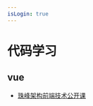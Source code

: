 ```yaml
---
isLogin: true
---
```



# 代码学习


## vue

- [珠峰架构前端技术公开课](https://ke.qq.com/course/367589?taid=2972108779264997)

